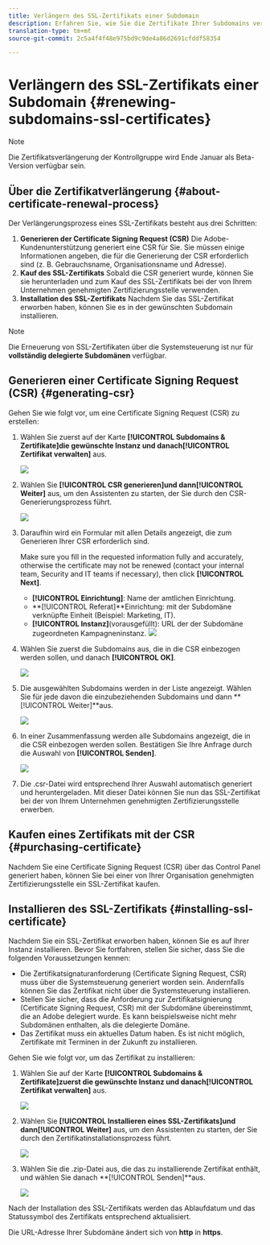 ```yaml
---
title: Verlängern des SSL-Zertifikats einer Subdomain
description: Erfahren Sie, wie Sie die Zertifikate Ihrer Subdomains verlängern.
translation-type: tm+mt
source-git-commit: 2c5a4f4f48e975bd9c9de4a86d2691cfddf58354

---
```



# Verlängern des SSL-Zertifikats einer Subdomain {#renewing-subdomains-ssl-certificates}

>[!NOTE]
>
>Die Zertifikatsverlängerung der Kontrollgruppe wird Ende Januar als Beta-Version verfügbar sein.

## Über die Zertifikatverlängerung {#about-certificate-renewal-process}

Der Verlängerungsprozess eines SSL-Zertifikats besteht aus drei Schritten:

1. **Generieren der Certificate Signing Request (CSR)** Die Adobe-Kundenunterstützung generiert eine CSR für Sie. Sie müssen einige Informationen angeben, die für die Generierung der CSR erforderlich sind (z. B. Gebrauchsname, Organisationsname und Adresse).
1. **Kauf des SSL-Zertifikats**
Sobald die CSR generiert wurde, können Sie sie herunterladen und zum Kauf des SSL-Zertifikats bei der von Ihrem Unternehmen genehmigten Zertifizierungsstelle verwenden.
1. **Installation des SSL-Zertifikats**
Nachdem Sie das SSL-Zertifikat erworben haben, können Sie es in der gewünschten Subdomain installieren.

>[!NOTE]
>
>Die Erneuerung von SSL-Zertifikaten über die Systemsteuerung ist nur für **vollständig delegierte Subdomänen** verfügbar.

## Generieren einer Certificate Signing Request (CSR) {#generating-csr}

Gehen Sie wie folgt vor, um eine Certificate Signing Request (CSR) zu erstellen:

1. Wählen Sie zuerst auf der Karte **[!UICONTROL Subdomains &amp; Zertifikate]**die gewünschte Instanz und danach**[!UICONTROL  Zertifikat verwalten]** aus.

   ![](assets/renewal1.png)

1. Wählen Sie **[!UICONTROL CSR generieren]**und dann**[!UICONTROL  Weiter]** aus, um den Assistenten zu starten, der Sie durch den CSR-Generierungsprozess führt.

   ![](assets/renewal2.png)

1. Daraufhin wird ein Formular mit allen Details angezeigt, die zum Generieren Ihrer CSR erforderlich sind.

   Make sure you fill in the requested information fully and accurately, otherwise the certificate may not be renewed (contact your internal team, Security and IT teams if necessary), then click **[!UICONTROL Next]**.

   * **[!UICONTROL Einrichtung]**: Name der amtlichen Einrichtung.
   * **[!UICONTROL Referat]**Einrichtung: mit der Subdomäne verknüpfte Einheit (Beispiel: Marketing, IT).
   * **[!UICONTROL Instanz]**(vorausgefüllt): URL der der Subdomäne zugeordneten Kampagneninstanz.
   ![](assets/renewal3.png)

1. Wählen Sie zuerst die Subdomains aus, die in die CSR einbezogen werden sollen, und danach **[!UICONTROL OK]**.

   ![](assets/renewal4.png)

1. Die ausgewählten Subdomains werden in der Liste angezeigt. Wählen Sie für jede davon die einzubeziehenden Subdomains und dann **[!UICONTROL Weiter]**aus.

   ![](assets/renewal5.png)

1. In einer Zusammenfassung werden alle Subdomains angezeigt, die in die CSR einbezogen werden sollen. Bestätigen Sie Ihre Anfrage durch die Auswahl von **[!UICONTROL Senden]**.

   ![](assets/renewal6.png)

1. Die .csr-Datei wird entsprechend Ihrer Auswahl automatisch generiert und heruntergeladen. Mit dieser Datei können Sie nun das SSL-Zertifikat bei der von Ihrem Unternehmen genehmigten Zertifizierungsstelle erwerben.

## Kaufen eines Zertifikats mit der CSR {#purchasing-certificate}

Nachdem Sie eine Certificate Signing Request (CSR) über das Control Panel generiert haben, können Sie bei einer von Ihrer Organisation genehmigten Zertifizierungsstelle ein SSL-Zertifikat kaufen.

## Installieren des SSL-Zertifikats {#installing-ssl-certificate}

Nachdem Sie ein SSL-Zertifikat erworben haben, können Sie es auf Ihrer Instanz installieren. Bevor Sie fortfahren, stellen Sie sicher, dass Sie die folgenden Voraussetzungen kennen:

* Die Zertifikatsignaturanforderung (Certificate Signing Request, CSR) muss über die Systemsteuerung generiert worden sein. Andernfalls können Sie das Zertifikat nicht über die Systemsteuerung installieren.
* Stellen Sie sicher, dass die Anforderung zur Zertifikatsignierung (Certificate Signing Request, CSR) mit der Subdomäne übereinstimmt, die an Adobe delegiert wurde. Es kann beispielsweise nicht mehr Subdomänen enthalten, als die delegierte Domäne.
* Das Zertifikat muss ein aktuelles Datum haben. Es ist nicht möglich, Zertifikate mit Terminen in der Zukunft zu installieren.

Gehen Sie wie folgt vor, um das Zertifikat zu installieren:

1. Wählen Sie auf der Karte **[!UICONTROL Subdomains &amp; Zertifikate]**zuerst die gewünschte Instanz und danach**[!UICONTROL  Zertifikat verwalten]** aus.

   ![](assets/renewal1.png)

1. Wählen Sie **[!UICONTROL Installieren eines SSL-Zertifikats]**und dann**[!UICONTROL  Weiter]** aus, um den Assistenten zu starten, der Sie durch den Zertifikatinstallationsprozess führt.

   ![](assets/install1.png)

1. Wählen Sie die .zip-Datei aus, die das zu installierende Zertifikat enthält, und wählen Sie danach **[!UICONTROL Senden]**aus.

   ![](assets/install2.png)

Nach der Installation des SSL-Zertifikats werden das Ablaufdatum und das Statussymbol des Zertifikats entsprechend aktualisiert.

Die URL-Adresse Ihrer Subdomäne ändert sich von **http** in **https**.
